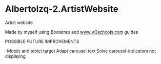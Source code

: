 # AlbertoIzq-2.ArtistWebsite
Artist website

Made by myself using Bootstrap and www.w3schools.com guides

POSSIBLE FUTURE IMPROVEMENTS

-Mobile and tablet target
Adapt carousel text
Solve carousel-indicators not displaying
